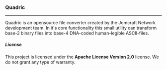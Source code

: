 ### Quadric

---

Quadric is an opensource file converter created by the Jomcraft Network development team. In it's core functionality this small utility can transform base-2 binary files into base-4 DNA-coded human-legible ASCII-files.

##### License

This project is licensed under the **Apache License Version 2.0** license. We do not grant any type of warranty.